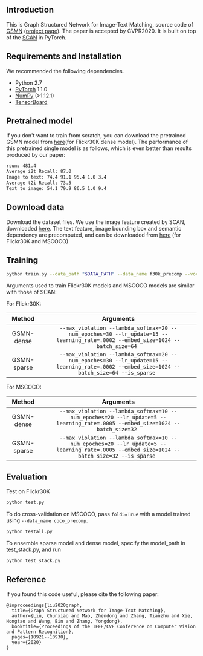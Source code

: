 ## Introduction
This is Graph Structured Network for Image-Text Matching, source code of [GSMN](https://arxiv.org/abs/2004.00277) ([project page](https://github.com/CrossmodalGroup/GSMN)). The paper is accepted by CVPR2020. It is built on top of the [SCAN](https://github.com/kuanghuei/SCAN) in PyTorch.

## Requirements and Installation
We recommended the following dependencies.

* Python 2.7
* [PyTorch](http://pytorch.org/) 1.1.0
* [NumPy](http://www.numpy.org/) (>1.12.1)
* [TensorBoard](https://github.com/TeamHG-Memex/tensorboard_logger)

## Pretrained model
If you don't want to train from scratch, you can download the pretrained GSMN model from [here]()(for Flickr30K dense model). The performance of this pretrained single model is as follows, which is even better than results produced by our paper:
```bash
rsum: 481.4
Average i2t Recall: 87.0
Image to text: 74.4 91.1 95.4 1.0 3.4
Average t2i Recall: 73.5
Text to image: 54.1 79.9 86.5 1.0 9.4

```


## Download data
Download the dataset files. We use the image feature created by SCAN, downloaded [here](https://github.com/kuanghuei/SCAN). The text feature, image bounding box and semantic dependency are precomputed, and can be downloaded from [here](https://drive.google.com/file/d/1ZVLIN7uSh3dqYAEldelyYF2ei9vicJvZ/view?usp=sharing) (for Flickr30K and MSCOCO) 

## Training

```bash
python train.py --data_path "$DATA_PATH" --data_name f30k_precomp --vocab_path "$VOCAB_PATH" --logger_name runs/log --model_name "$MODEL_PATH" --bi_gru
```

Arguments used to train Flickr30K models and MSCOCO models are similar with those of SCAN:

For Flickr30K:

| Method      | Arguments |
| :---------: | :-------: |
|  GSMN-dense   | `--max_violation --lambda_softmax=20 --num_epoches=30 --lr_update=15 --learning_rate=.0002 --embed_size=1024 --batch_size=64 `|
|  GSMN-sparse    | `--max_violation --lambda_softmax=20 --num_epoches=30 --lr_update=15 --learning_rate=.0002 --embed_size=1024 --batch_size=64 --is_sparse `| 

For MSCOCO:

| Method      | Arguments |
| :---------: | :-------: |
|  GSMN-dense   | `--max_violation --lambda_softmax=10 --num_epoches=20 --lr_update=5 --learning_rate=.0005 --embed_size=1024 --batch_size=32 `|
|  GSMN-sparse    | `--max_violation --lambda_softmax=10 --num_epoches=20 --lr_update=5 --learning_rate=.0005 --embed_size=1024 --batch_size=32 --is_sparse `|

## Evaluation

Test on Flickr30K
```bash
python test.py
```

To do cross-validation on MSCOCO, pass `fold5=True` with a model trained using 
`--data_name coco_precomp`.

```bash
python testall.py
```

To ensemble sparse model and dense model, specify the model_path in test_stack.py, and run
```bash
python test_stack.py
```

## Reference

If you found this code useful, please cite the following paper:
```
@inproceedings{liu2020graph,
  title={Graph Structured Network for Image-Text Matching},
  author={Liu, Chunxiao and Mao, Zhendong and Zhang, Tianzhu and Xie, Hongtao and Wang, Bin and Zhang, Yongdong},
  booktitle={Proceedings of the IEEE/CVF Conference on Computer Vision and Pattern Recognition},
  pages={10921--10930},
  year={2020}
}
```

